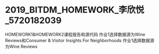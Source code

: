 # 2019_BITDM_HOMEWORK_李欣悦_5720182039
HOMEWORK1&HOMEWORK2课程报告和源代码
作业1选择数据源为Wine Reviews和Consumer & Visitor Insights For Neighborhoods
作业1选择数据源为Wine Reviews

